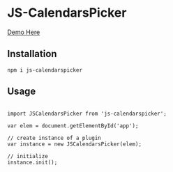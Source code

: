 # JS-CalendarsPicker
[Demo Here](https://zohdi.me/js-calendarspicker)


## Installation
```
npm i js-calendarspicker
```


## Usage

```

import JSCalendarsPicker from 'js-calendarspicker';

var elem = document.getElementById('app');

// create instance of a plugin
var instance = new JSCalendarsPicker(elem);

// initialize
instance.init();

```

